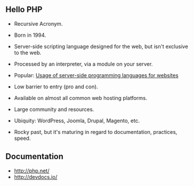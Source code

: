 ## Hello PHP

+ Recursive Acronym.
+ Born in 1994.
+ Server-side scripting language designed for the web, but isn't exclusive to the web.
+ Processed by an interpreter, via a module on your server.

+ Popular: [Usage of server-side programming languages for websites](http://w3techs.com/technologies/overview/programming_language/all)
+ Low barrier to entry (pro and con).
+ Available on almost all common web hosting platforms.
+ Large community and resources.
+ Ubiquity: WordPress, Joomla, Drupal, Magento, etc.
+ Rocky past, but it's maturing in regard to documentation, practices, speed.

## Documentation

* <http://php.net/>
* <http://devdocs.io/>